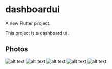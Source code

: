 # dashboardui

A new Flutter project.

This project is a dashboard ui .

## Photos
![alt text](https://i.ibb.co/HH4RkYZ/mob1.png) ![alt text](https://i.ibb.co/9pBMTXq/mob2.png)
![alt text](https://i.ibb.co/X7NtqSb/mob3.png)
![alt text](https://i.ibb.co/7SPjq8m/mob4.png)
![alt text](https://i.ibb.co/z6PsDV6/dashboard-ui.png)
